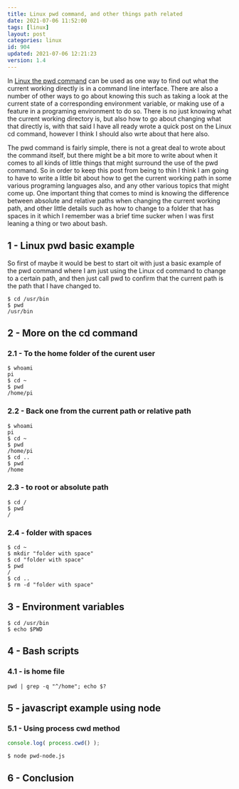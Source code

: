 ```yaml
---
title: Linux pwd command, and other things path related
date: 2021-07-06 11:52:00
tags: [linux]
layout: post
categories: linux
id: 904
updated: 2021-07-06 12:21:23
version: 1.4
---
```


In [Linux the pwd command](https://man7.org/linux/man-pages/man1/pwd.1.html) can be used as one way to find out what the current working directly is in a command line interface. There are also a number of other ways to go about knowing this such as taking a look at the current state of a corresponding environment variable, or making use of a feature in a programing environment to do so. There is no just knowing what the current working directory is, but also how to go about changing what that directly is, with that said I have all ready wrote a quick post on the Linux cd command, however I think I should also wrte about that here also. 

The pwd command is fairly simple, there is not a great deal to wrote about the command itself, but there might be a bit more to write about when it comes to all kinds of little things that might surround the use of the pwd command. So in order to keep this post from being to thin I think I am going to have to write a little bit about how to get the current working path in some various programing languages also, and any other various topics that might come up. One important thing that comes to mind is knowing the difference between absolute and relative paths when changing the current working path, and other little details such as how to change to a folder that has spaces in it which I remember was a brief time sucker when I was first leaning a thing or two about bash.


<!-- more -->

## 1 - Linux pwd basic example

So first of maybe it would be best to start oit with just a basic example of the pwd command where I am just using the Linux cd command to change to a certain path, and then just call pwd to confirm that the current path is the path that I have changed to.


```
$ cd /usr/bin
$ pwd
/usr/bin
```

## 2 - More on the cd command

### 2.1 - To the home folder of the curent user

```
$ whoami
pi
$ cd ~
$ pwd
/home/pi
```

### 2.2 - Back one from the current path or relative path

```
$ whoami
pi
$ cd ~
$ pwd
/home/pi
$ cd ..
$ pwd
/home
```


### 2.3 - to root or absolute path

```
$ cd /
$ pwd
/
```

### 2.4 - folder with spaces

```
$ cd ~
$ mkdir "folder with space"
$ cd "folder with space"
$ pwd
/
$ cd ..
$ rm -d "folder with space"
```

## 3 - Environment variables

```
$ cd /usr/bin
$ echo $PWD
```

## 4 - Bash scripts

### 4.1 - is home file

```
pwd | grep -q "^/home"; echo $?
```

## 5 - javascript example using node

### 5.1 - Using process cwd method

```js
console.log( process.cwd() );
```

```
$ node pwd-node.js
```

## 6 - Conclusion

